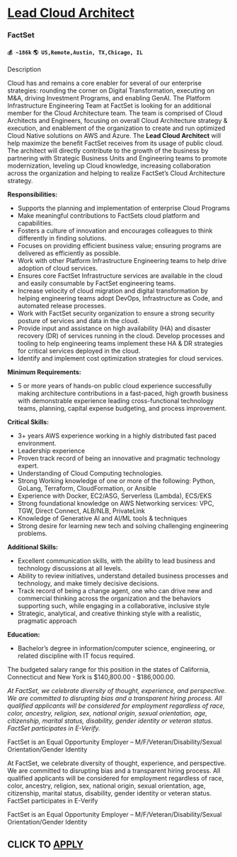 # [Lead Cloud Architect](https://www.remotewlb.com/apply/lead-cloud-architect-79396)  
### FactSet  
#### `💰 ~186k` `🌎 US,Remote,Austin, TX,Chicago, IL`  

Description

Cloud has and remains a core enabler for several of our enterprise strategies: rounding the corner on Digital Transformation, executing on M&A, driving Investment Programs, and enabling GenAI. The Platform Infrastructure Engineering Team at FactSet is looking for an additional member for the Cloud Architecture team. The team is comprised of Cloud Architects and Engineers, focusing on overall Cloud Architecture strategy & execution, and enablement of the organization to create and run optimized Cloud Native solutions on AWS and Azure. The **Lead Cloud Architect** will help maximize the benefit FactSet receives from its usage of public cloud. The architect will directly contribute to the growth of the business by partnering with Strategic Business Units and Engineering teams to promote modernization, leveling up Cloud knowledge, increasing collaboration across the organization and helping to realize FactSet’s Cloud Architecture strategy.

 **Responsibilities:**

  * Supports the planning and implementation of enterprise Cloud Programs
  * Make meaningful contributions to FactSets cloud platform and capabilities.
  * Fosters a culture of innovation and encourages colleagues to think differently in finding solutions.
  * Focuses on providing efficient business value; ensuring programs are delivered as efficiently as possible.
  * Work with other Platform Infrastructure Engineering teams to help drive adoption of cloud services.
  * Ensures core FactSet Infrastructure services are available in the cloud and easily consumable by FactSet engineering teams.
  * Increase velocity of cloud migration and digital transformation by helping engineering teams adopt DevOps, Infrastructure as Code, and automated release processes.
  * Work with FactSet security organization to ensure a strong security posture of services and data in the cloud.
  * Provide input and assistance on high availability (HA) and disaster recovery (DR) of services running in the cloud. Develop processes and tooling to help engineering teams implement these HA & DR strategies for critical services deployed in the cloud.
  * Identify and implement cost optimization strategies for cloud services.

 **Minimum Requirements:**

  * 5 or more years of hands-on public cloud experience successfully making architecture contributions in a fast-paced, high growth business with demonstrable experience leading cross-functional technology teams, planning, capital expense budgeting, and process improvement.

 **Critical Skills:**

  * 3+ years AWS experience working in a highly distributed fast paced environment.
  * Leadership experience
  * Proven track record of being an innovative and pragmatic technology expert.
  * Understanding of Cloud Computing technologies.
  * Strong Working knowledge of one or more of the following: Python, GoLang, Terraform, CloudFormation, or Ansible
  * Experience with Docker, EC2/ASG, Serverless (Lambda), ECS/EKS
  * Strong foundational knowledge on AWS Networking services: VPC, TGW, Direct Connect, ALB/NLB, PrivateLink
  * Knowledge of Generative AI and AI/ML tools & techniques
  * Strong desire for learning new tech and solving challenging engineering problems.

 **Additional Skills:**

  * Excellent communication skills, with the ability to lead business and technology discussions at all levels.
  * Ability to review initiatives, understand detailed business processes and technology, and make timely decisive decisions.
  * Track record of being a change agent, one who can drive new and commercial thinking across the organization and the behaviors supporting such, while engaging in a collaborative, inclusive style
  * Strategic, analytical, and creative thinking style with a realistic, pragmatic approach

 **Education:**

  * Bachelor’s degree in information/computer science, engineering, or related discipline with IT focus required.

The budgeted salary range for this position in the states of California, Connecticut and New York is $140,800.00 - $186,000.00.

_At FactSet, we celebrate diversity of thought, experience, and perspective. We are committed to disrupting bias and a transparent hiring process. All qualified applicants will be considered for employment regardless of race, color, ancestry, religion, sex, national origin, sexual orientation, age, citizenship, marital status, disability, gender identity or veteran status. FactSet participates in E-Verify._

FactSet is an Equal Opportunity Employer – M/F/Veteran/Disability/Sexual Orientation/Gender Identity

At FactSet, we celebrate diversity of thought, experience, and perspective. We are committed to disrupting bias and a transparent hiring process. All qualified applicants will be considered for employment regardless of race, color, ancestry, religion, sex, national origin, sexual orientation, age, citizenship, marital status, disability, gender identity or veteran status. FactSet participates in E-Verify

  
FactSet is an Equal Opportunity Employer – M/F/Veteran/Disability/Sexual Orientation/Gender Identity

  
## CLICK TO [APPLY](https://www.remotewlb.com/apply/lead-cloud-architect-79396)

